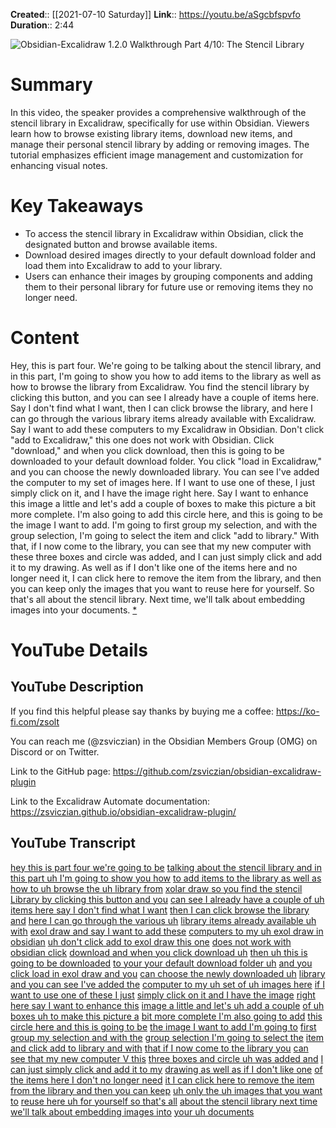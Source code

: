 **Created**:: [[2021-07-10 Saturday]]
**Link**:: https://youtu.be/aSgcbfspvfo
**Duration**:: 2:44

![Obsidian-Excalidraw 1.2.0 Walkthrough Part 4/10:  The Stencil Library](https://youtu.be/aSgcbfspvfo)

# Summary
In this video, the speaker provides a comprehensive walkthrough of the stencil library in Excalidraw, specifically for use within Obsidian. Viewers learn how to browse existing library items, download new items, and manage their personal stencil library by adding or removing images. The tutorial emphasizes efficient image management and customization for enhancing visual notes.

# Key Takeaways
- To access the stencil library in Excalidraw within Obsidian, click the designated button and browse available items.
- Download desired images directly to your default download folder and load them into Excalidraw to add to your library.
- Users can enhance their images by grouping components and adding them to their personal library for future use or removing items they no longer need.

# Content
Hey, this is part four. We're going to be talking about the stencil library, and in this part, I'm going to show you how to add items to the library as well as how to browse the library from Excalidraw. You find the stencil library by clicking this button, and you can see I already have a couple of items here. Say I don't find what I want, then I can click browse the library, and here I can go through the various library items already available with Excalidraw. Say I want to add these computers to my Excalidraw in Obsidian. Don't click "add to Excalidraw," this one does not work with Obsidian. Click "download," and when you click download, then this is going to be downloaded to your default download folder. You click "load in Excalidraw," and you can choose the newly downloaded library. You can see I've added the computer to my set of images here. If I want to use one of these, I just simply click on it, and I have the image right here. Say I want to enhance this image a little and let's add a couple of boxes to make this picture a bit more complete. I'm also going to add this circle here, and this is going to be the image I want to add. I'm going to first group my selection, and with the group selection, I'm going to select the item and click "add to library." With that, if I now come to the library, you can see that my new computer with these three boxes and circle was added, and I can just simply click and add it to my drawing. As well as if I don't like one of the items here and no longer need it, I can click here to remove the item from the library, and then you can keep only the images that you want to reuse here for yourself. So that's all about the stencil library. Next time, we'll talk about embedding images into your documents. [* ](https://youtu.be/aSgcbfspvfo?t=0)

# YouTube Details

## YouTube Description

If you find this helpful please say thanks by buying me a coffee: https://ko-fi.com/zsolt

You can reach me (@zsviczian) in the Obsidian Members Group (OMG) on Discord or on Twitter.

Link to the GitHub page: https://github.com/zsviczian/obsidian-excalidraw-plugin

Link to the Excalidraw Automate documentation: https://zsviczian.github.io/obsidian-excalidraw-plugin/

## YouTube Transcript

[hey this is part four we're going to be](https://youtu.be/aSgcbfspvfo?t=0) [talking about the stencil library and in](https://youtu.be/aSgcbfspvfo?t=3) [this part uh I'm going to show you how](https://youtu.be/aSgcbfspvfo?t=6) [to add items to the library as well as](https://youtu.be/aSgcbfspvfo?t=9) [how to uh browse the uh library from](https://youtu.be/aSgcbfspvfo?t=12) [xolar draw so you find the stencil](https://youtu.be/aSgcbfspvfo?t=16) [Library by clicking this button and you](https://youtu.be/aSgcbfspvfo?t=19) [can see I already have a couple of uh](https://youtu.be/aSgcbfspvfo?t=22) [items here say I don't find what I want](https://youtu.be/aSgcbfspvfo?t=24) [then I can click browse the library and](https://youtu.be/aSgcbfspvfo?t=28) [here I can go through the various uh](https://youtu.be/aSgcbfspvfo?t=31) [library items already available uh with](https://youtu.be/aSgcbfspvfo?t=34) [exol draw and say I want to add these](https://youtu.be/aSgcbfspvfo?t=38) [computers to my uh exol draw in obsidian](https://youtu.be/aSgcbfspvfo?t=41) [uh don't click add to exol draw this one](https://youtu.be/aSgcbfspvfo?t=47) [does not work with obsidian click](https://youtu.be/aSgcbfspvfo?t=50) [download and when you click download uh](https://youtu.be/aSgcbfspvfo?t=53) [then uh this is going to be downloaded](https://youtu.be/aSgcbfspvfo?t=57) [to your your default download folder uh](https://youtu.be/aSgcbfspvfo?t=59) [and you click load in exol draw and you](https://youtu.be/aSgcbfspvfo?t=62) [can choose the newly downloaded uh](https://youtu.be/aSgcbfspvfo?t=66) [library and you can see I've added the](https://youtu.be/aSgcbfspvfo?t=69) [computer to my uh set of uh images here](https://youtu.be/aSgcbfspvfo?t=72) [if I want to use one of these I just](https://youtu.be/aSgcbfspvfo?t=78) [simply click on it and I have the image](https://youtu.be/aSgcbfspvfo?t=80) [right here say I want to enhance this](https://youtu.be/aSgcbfspvfo?t=83) [image a little and let's uh add a couple](https://youtu.be/aSgcbfspvfo?t=87) [of uh boxes uh to make this picture a](https://youtu.be/aSgcbfspvfo?t=91) [bit more complete I'm also going to add](https://youtu.be/aSgcbfspvfo?t=96) [this circle here and this is going to be](https://youtu.be/aSgcbfspvfo?t=99) [the image I want to add I'm going to](https://youtu.be/aSgcbfspvfo?t=103) [first group my selection and with the](https://youtu.be/aSgcbfspvfo?t=107) [group selection I'm going to select the](https://youtu.be/aSgcbfspvfo?t=111) [item and click add to library and with](https://youtu.be/aSgcbfspvfo?t=113) [that if I now come to the library you](https://youtu.be/aSgcbfspvfo?t=118) [can see that my new computer V this](https://youtu.be/aSgcbfspvfo?t=121) [three boxes and circle uh was added and](https://youtu.be/aSgcbfspvfo?t=124) [I can just simply click and add it to my](https://youtu.be/aSgcbfspvfo?t=127) [drawing as well as if I don't like one](https://youtu.be/aSgcbfspvfo?t=132) [of the items here I don't no longer need](https://youtu.be/aSgcbfspvfo?t=135) [it I can click here to remove the item](https://youtu.be/aSgcbfspvfo?t=138) [from the library and then you can keep](https://youtu.be/aSgcbfspvfo?t=142) [uh only the uh images that you want to](https://youtu.be/aSgcbfspvfo?t=146) [reuse here uh for yourself so that's all](https://youtu.be/aSgcbfspvfo?t=151) [about the stencil library next time](https://youtu.be/aSgcbfspvfo?t=156) [we'll talk about embedding images into](https://youtu.be/aSgcbfspvfo?t=158) [your uh documents](https://youtu.be/aSgcbfspvfo?t=161) 

